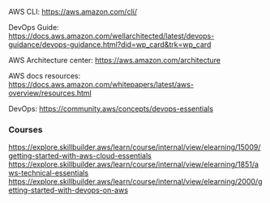 AWS CLI: https://aws.amazon.com/cli/

DevOps Guide: https://docs.aws.amazon.com/wellarchitected/latest/devops-guidance/devops-guidance.html?did=wp_card&trk=wp_card

AWS Architecture center: https://aws.amazon.com/architecture

AWS docs resources: https://docs.aws.amazon.com/whitepapers/latest/aws-overview/resources.html

DevOps: https://community.aws/concepts/devops-essentials 

### Courses
https://explore.skillbuilder.aws/learn/course/internal/view/elearning/15009/getting-started-with-aws-cloud-essentials  
https://explore.skillbuilder.aws/learn/course/internal/view/elearning/1851/aws-technical-essentials  
https://explore.skillbuilder.aws/learn/course/internal/view/elearning/2000/getting-started-with-devops-on-aws   


